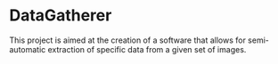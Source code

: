 # DataGatherer

This project is aimed at the creation of a software that allows for semi-automatic extraction of specific data from a given set of images.